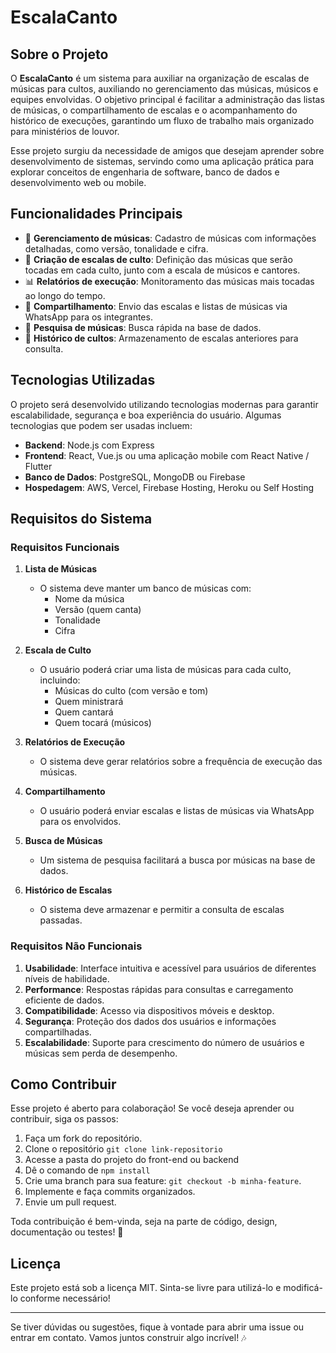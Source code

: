 # EscalaCanto

## Sobre o Projeto

O **EscalaCanto** é um sistema para auxiliar na organização de escalas de músicas para cultos, auxiliando no gerenciamento das músicas, músicos e equipes envolvidas. O objetivo principal é facilitar a administração das listas de músicas, o compartilhamento de escalas e o acompanhamento do histórico de execuções, garantindo um fluxo de trabalho mais organizado para ministérios de louvor.

Esse projeto surgiu da necessidade de amigos que desejam aprender sobre desenvolvimento de sistemas, servindo como uma aplicação prática para explorar conceitos de engenharia de software, banco de dados e desenvolvimento web ou mobile.

## Funcionalidades Principais

- 📌 **Gerenciamento de músicas**: Cadastro de músicas com informações detalhadas, como versão, tonalidade e cifra.
- 🎼 **Criação de escalas de culto**: Definição das músicas que serão tocadas em cada culto, junto com a escala de músicos e cantores.
- 📊 **Relatórios de execução**: Monitoramento das músicas mais tocadas ao longo do tempo.
- 📲 **Compartilhamento**: Envio das escalas e listas de músicas via WhatsApp para os integrantes.
- 🔎 **Pesquisa de músicas**: Busca rápida na base de dados.
- 📅 **Histórico de cultos**: Armazenamento de escalas anteriores para consulta.

## Tecnologias Utilizadas

O projeto será desenvolvido utilizando tecnologias modernas para garantir escalabilidade, segurança e boa experiência do usuário. Algumas tecnologias que podem ser usadas incluem:

- **Backend**: Node.js com Express
- **Frontend**: React, Vue.js ou uma aplicação mobile com React Native / Flutter
- **Banco de Dados**: PostgreSQL, MongoDB ou Firebase
- **Hospedagem**: AWS, Vercel, Firebase Hosting, Heroku ou Self Hosting

## Requisitos do Sistema

### Requisitos Funcionais

1. **Lista de Músicas**
   - O sistema deve manter um banco de músicas com:
     - Nome da música
     - Versão (quem canta)
     - Tonalidade
     - Cifra

2. **Escala de Culto**
   - O usuário poderá criar uma lista de músicas para cada culto, incluindo:
     - Músicas do culto (com versão e tom)
     - Quem ministrará
     - Quem cantará
     - Quem tocará (músicos)

3. **Relatórios de Execução**
   - O sistema deve gerar relatórios sobre a frequência de execução das músicas.

4. **Compartilhamento**
   - O usuário poderá enviar escalas e listas de músicas via WhatsApp para os envolvidos.

5. **Busca de Músicas**
   - Um sistema de pesquisa facilitará a busca por músicas na base de dados.

6. **Histórico de Escalas**
   - O sistema deve armazenar e permitir a consulta de escalas passadas.

### Requisitos Não Funcionais

1. **Usabilidade**: Interface intuitiva e acessível para usuários de diferentes níveis de habilidade.
2. **Performance**: Respostas rápidas para consultas e carregamento eficiente de dados.
3. **Compatibilidade**: Acesso via dispositivos móveis e desktop.
4. **Segurança**: Proteção dos dados dos usuários e informações compartilhadas.
5. **Escalabilidade**: Suporte para crescimento do número de usuários e músicas sem perda de desempenho.

## Como Contribuir

Esse projeto é aberto para colaboração! Se você deseja aprender ou contribuir, siga os passos:

1. Faça um fork do repositório.
2. Clone o repositório ``` git clone link-repositorio ```
3. Acesse a pasta do projeto do front-end ou backend  
4. Dê o comando de ` npm install `
5. Crie uma branch para sua feature: `git checkout -b minha-feature`.
6. Implemente e faça commits organizados.
7. Envie um pull request.

Toda contribuição é bem-vinda, seja na parte de código, design, documentação ou testes! 🚀

## Licença

Este projeto está sob a licença MIT. Sinta-se livre para utilizá-lo e modificá-lo conforme necessário!

---

Se tiver dúvidas ou sugestões, fique à vontade para abrir uma issue ou entrar em contato. Vamos juntos construir algo incrível! 🎶
